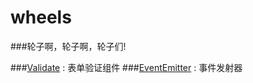 # wheels

###轮子啊，轮子啊，轮子们!

###[Validate](https://github.com/whxaxes/wheels/tree/master/Validate) : 表单验证组件
###[EventEmitter](https://github.com/whxaxes/wheels/tree/master/EventEmitter) : 事件发射器

